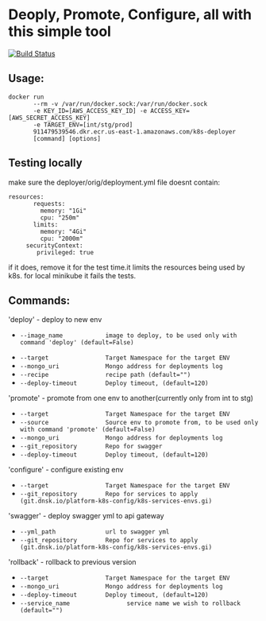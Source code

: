 # Deoply, Promote, Configure, all with this simple tool
[![Build Status](http://drone-io.heed-dev.io/api/badges/heed-dev/deployer/status.svg)](http://drone-io.heed-dev.io/heed-dev/deployer)

## Usage:

```
docker run
       --rm -v /var/run/docker.sock:/var/run/docker.sock
       -e KEY_ID=[AWS_ACCESS_KEY_ID] -e ACCESS_KEY=[AWS_SECRET_ACCESS_KEY]
       -e TARGET_ENV=[int/stg/prod]         
       911479539546.dkr.ecr.us-east-1.amazonaws.com/k8s-deployer
       [command] [options]
```
                
## Testing locally

make sure the deployer/orig/deployment.yml file doesnt contain:

    resources:
           requests:
             memory: "1Gi"
             cpu: "250m"
           limits:
             memory: "4Gi"
             cpu: "2000m"
         securityContext:
            privileged: true

if it does, remove it for the test time.it limits the resources being used by k8s. for local minikube it fails the tests.
        

## Commands:
>

'deploy'         - deploy to new env
>
* `--image_name            image to deploy, to be used only with command 'deploy' (default=False)`
>
* `--target                Target Namespace for the target ENV`
* `--mongo_uri             Mongo address for deployments log`            
* `--recipe                recipe path (default="")`
* `--deploy-timeout        Deploy timeout, (default=120)`

>

'promote'        - promote from one env to another(currently only from int to stg)
>
* `--target                Target Namespace for the target ENV`
* `--source                Source env to promote from, to be used only with command 'promote' (default=False)`
* `--mongo_uri             Mongo address for deployments log`
* `--git_repository        Repo for swagger`
* `--deploy-timeout        Deploy timeout, (default=120)`
 

>

'configure'      - configure existing env
>
* `--target                Target Namespace for the target ENV`
* `--git_repository        Repo for services to apply (git.dnsk.io/platform-k8s-config/k8s-services-envs.gi)`

>

'swagger'       - deploy swagger yml to api gateway 
>
* `--yml_path              url to swagger yml`
* `--git_repository        Repo for services to apply (git.dnsk.io/platform-k8s-config/k8s-services-envs.gi)`

'rollback'         - rollback to previous version
>
* `--target                Target Namespace for the target ENV`
* `--mongo_uri             Mongo address for deployments log`
* `--deploy-timeout        Deploy timeout, (default=120)`
* `--service_name                service name we wish to rollback (default="")`
